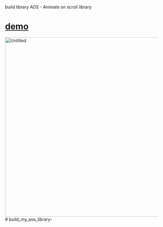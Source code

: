 build library AOS - Animate on scroll library 

<h1><a href="https://eduim9839.github.io/build_my_aos_library-/">demo</a></h1>

<img width="593" alt="Untitled" src="https://github.com/user-attachments/assets/a37ed150-49fd-4a7b-9a71-31667b1fd29e" />
# build_my_aos_library-
